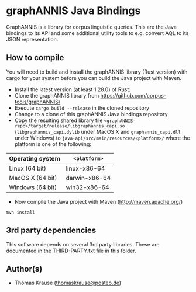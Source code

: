 
graphANNIS Java Bindings
========================

GraphANNIS is a library for corpus linguistic queries.
This are the Java bindings to its API and some additional utility tools to e.g. convert AQL to its JSON representation.

How to compile
---------------

You will need to build and install the graphANNIS library (Rust version) with cargo for your system before you can build the Java project with Maven.

- Install the latest version (at least 1.28.0) of Rust:
- Clone the graphANNIS library  from https://github.com/corpus-tools/graphANNIS/
- Execute `cargo build --release` in the cloned repository
- Change to a clone of this graphANNIS Java bindings repository
- Copy the resulting  shared library file `<graphANNIS-repo>/target/release/libgraphannis_capi.so` (`libgraphannis_capi.dylib` under MacOS X and `graphannis_capi.dll` under Windows) to `java-api/src/main/resources/<platform>/` where the platform is one of the following:

| Operating system       | `<platform>`  |
|------------------------|---------------|
| Linux (64 bit)         | linux-x86-64  |
| MacOS X (64 bit)       | darwin-x86-64 |
| Windows (64 bit)       | win32-x86-64  |

- Now compile the Java project with Maven (http://maven.apache.org/)
```
mvn install
```


3rd party dependencies
----------------------

This software depends on several 3rd party libraries. These are documented in the THIRD-PARTY.txt file in this folder.

Author(s)
---------

* Thomas Krause (thomaskrause@posteo.de)
